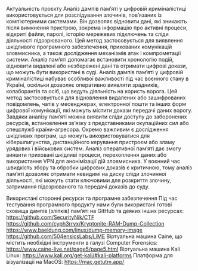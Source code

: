 Актуальність проєкту
Аналіз дампів пам’яті у цифровій криміналістиці використовується для розслідування злочинів, пов’язаних із комп’ютерними системами. Він дозволяє відновити дані, які зникають після вимкнення пристрою, зокрема інформацію про активні процеси, відкриті файли, паролі, історію мережевих підключень та сліди діяльності підозрюваного.
Цей метод застосовується для виявлення шкідливого програмного забезпечення, прихованих комунікацій зловмисника, а також дослідження механізмів атак і компрометації системи. Аналіз пам’яті допомагає встановити хронологію подій, відновити видалені або незбережені дані та отримати цифрові докази, що можуть бути використані в суді.
Аналіз дампів пам’яті у цифровій криміналістиці набуває особливої важливості під час воєнного стану в Україні, оскільки дозволяє оперативно виявляти зрадників, колаборантів та осіб, що ведуть діяльність на користь ворога.
Цей метод застосовується для відновлення видалених або зашифрованих повідомлень, чатів у месенджерах, електронної пошти та інших форм цифрової комунікації, які можуть містити докази передачі даних ворогу. Завдяки аналізу пам’яті можна виявити сліди доступу до заборонених ресурсів, встановлення зв’язку з представниками окупаційних сил або спецслужб країни-агресора.
Окремо важливим є дослідження шкідливих програм, що можуть використовуватися для кібершпигунства, дистанційного керування пристроєм або зламу урядових і військових систем. Аналіз оперативної пам’яті дає змогу виявити приховані шкідливі процеси, перехоплення даних або використання VPN для анонімізації дій зловмисника.
У воєнний час швидкість збору та обробки цифрових доказів є критичною, тому аналіз пам’яті дозволяє отримати невидимі на диску сліди злочинної діяльності, які можуть стати ключовими для розкриття злочину, затримання підозрюваного та передачі доказів до суду.

Використані сторонні ресурси та програмне забезпечення
Під час тестування програмного продукту нами були використані готові сховища дампів (зліпків) памʼяті на GitHub та деяких інших ресурсах:
https://github.com/SecurityNik/CTF
https://github.com/cyph3rryx/Kryptonite-RAM-Dump-Collection
https://www.baeldung.com/linux/dump-memory-image
https://github.com/504ensicsLabs/LiME
Віртуальна машина Caine, що містить необхідні інструменти в галузі Computer Forensics: https://www.caine-live.net/page5/page5.html
Віртуальна машина Kali Linux: https://www.kali.org/get-kali/#kali-platforms
Платформа для візуалізації на MacOS: https://mac.getutm.app/
